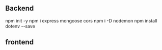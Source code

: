 ## Backend
npm init -y
npm i express mongoose cors
npm i -D nodemon
npm install dotenv --save 


## frontend